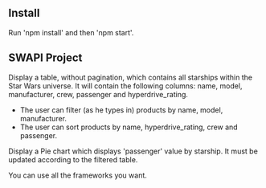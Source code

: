 Install
-------

Run 'npm install' and then 'npm start'.

SWAPI Project
-------------

Display a table, without pagination, which contains all starships within
the Star Wars universe. It will contain the following columns: name, model,
manufacturer, crew, passenger and hyperdrive_rating.

 - The user can filter (as he types in) products by name, model, manufacturer.
 - The user can sort products by name, hyperdrive_rating, crew and passenger.

Display a Pie chart which displays 'passenger' value by starship. It must be
updated according to the filtered table.

You can use all the frameworks you want.

